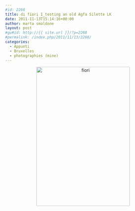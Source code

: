 ```yaml
---
#id: 2268
title: di fiori I_testing an old Agfa Silette LK
date: 2011-11-13T15:14:16+00:00
author: marta smaldone
layout: post
#gu#id: http://{{ site.url }}/?p=2268
#permalink: /index.php/2011/11/13/2268/
categories:
  - Appunti
  - Bruxelles
  - photographies (mine)
---
```

<p style="text-align: center;">
  <p style="text-align: center;">
    <img class="aligncenter size-full wp-image-3511" src="{{ site.url }}/images/uploads/2011/11/fiori-1.jpg" alt="fiori" width="302" height="450" srcset="{{ site.url }}/images/uploads/2011/11/fiori-1.jpg 302w, {{ site.url }}/images/uploads/2011/11/fiori-1-201x300.jpg 201w" sizes="(max-width: 302px) 100vw, 302px" />
  </p>